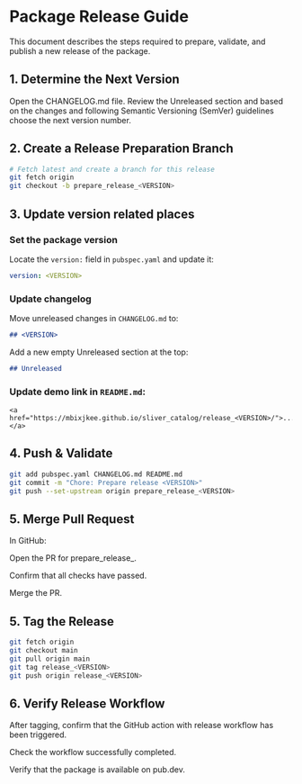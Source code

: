 # Package Release Guide

This document describes the steps required to prepare, validate, and publish a new release of the package.

## 1. Determine the Next Version

Open the CHANGELOG.md file. Review the Unreleased section and based on the changes and following Semantic Versioning (SemVer) guidelines choose the next version number.

## 2. Create a Release Preparation Branch

```bash
# Fetch latest and create a branch for this release
git fetch origin
git checkout -b prepare_release_<VERSION>
```

## 3. Update version related places

### Set the package version

Locate the `version:` field in `pubspec.yaml` and update it:
```yaml
version: <VERSION>
```

### Update changelog
Move unreleased changes in `CHANGELOG.md` to:
```markdown
## <VERSION>
```

Add a new empty Unreleased section at the top:
```markdown
## Unreleased
```

### Update demo link in `README.md`:
```code
<a href="https://mbixjkee.github.io/sliver_catalog/release_<VERSION>/">...</a>
```

## 4. Push & Validate

```bash
git add pubspec.yaml CHANGELOG.md README.md
git commit -m "Chore: Prepare release <VERSION>"
git push --set-upstream origin prepare_release_<VERSION>
```

## 5. Merge Pull Request

In GitHub:

Open the PR for prepare_release_<VERSION>.

Confirm that all checks have passed.

Merge the PR.

## 5. Tag the Release

```bash
git fetch origin
git checkout main
git pull origin main
git tag release_<VERSION>
git push origin release_<VERSION>
```

## 6. Verify Release Workflow

After tagging, confirm that the GitHub action with release workflow has been triggered.

Check the workflow successfully completed.

Verify that the package is available on pub.dev.